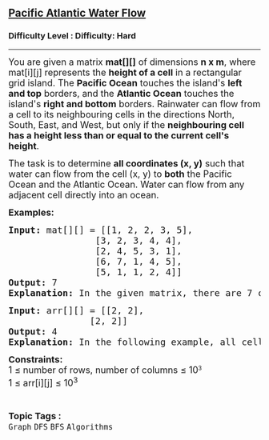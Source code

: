<h2><a href="https://www.geeksforgeeks.org/problems/pacific-atlantic-water-flow/1?page=6&category=Graph&sortBy=submissions">Pacific Atlantic Water Flow</a></h2><h3>Difficulty Level : Difficulty: Hard</h3><hr><div class="problems_problem_content__Xm_eO"><p><span style="font-size: 18px;">You are given a matrix <strong>mat[][]</strong> of dimensions <strong>n x m</strong>, where mat[i][j] represents the <strong>height of a cell</strong> in a rectangular grid island. The <strong>Pacific Ocean</strong> touches the island's <strong>left and top</strong> borders, and the <strong>Atlantic Ocean</strong> touches the island's <strong>right and bottom</strong> borders. Rainwater can flow from a cell to its neighbouring cells in the directions North, South, East, and West, but only if the <strong>neighbouring cell has a height less than or equal to the current cell's height</strong>.</span></p>
<p><span style="font-size: 18px;">The task is to determine <strong>all coordinates (x, y)</strong> such that water can flow from the cell (x, y) to <strong>both</strong> the Pacific Ocean and the Atlantic Ocean. Water can flow from any adjacent cell directly into an ocean.</span></p>
<p><span style="font-size: 18px;"><strong>Examples:</strong></span></p>
<pre><span style="font-size: 18px;"><strong>Input: </strong>mat[][] = [[1, 2, 2, 3, 5],<br>                [3, 2, 3, 4, 4],<br>                [2, 4, 5, 3, 1],<br>                [6, 7, 1, 4, 5],<br>                [5, 1, 1, 2, 4]]
<strong>Output:</strong> 7
<strong>Explanation:</strong> </span><span style="font-size: 18px;">In the given matrix, there are 7 coordinates through which the water can flow to both the Oceans</span>. They are  (0, 4), (1, 3), (1, 4), (2, 2), (3, 0), (3, 1), and (4, 0).</pre>
<pre><span style="font-size: 18px;"><strong>Input: </strong>arr[][] = [[2, 2], <br>               [2, 2]]
<strong>Output:</strong> 4
<strong>Explanation:</strong> </span><span style="font-size: 18px;">In the following example, all cells allow water to flow to both the Oceans.</span></pre>
<p><span style="font-size: 18px;"><strong>Constraints:</strong><br>1 ≤ number of rows,&nbsp;</span><span style="font-size: 18px;">number of columns</span><span style="font-size: 18px;">&nbsp;≤ 10</span><sup>3<br></sup><span style="font-size: 18px;">1 ≤ arr[i][j] ≤ 10<sup>3</sup>&nbsp;</span></p></div><br><p><span style=font-size:18px><strong>Topic Tags : </strong><br><code>Graph</code>&nbsp;<code>DFS</code>&nbsp;<code>BFS</code>&nbsp;<code>Algorithms</code>&nbsp;